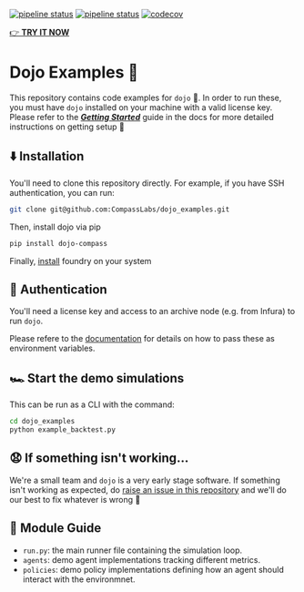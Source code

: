 [![pipeline status](https://github.com/CompassLabs/dojo_examples/actions/workflows/run_all.yml/badge.svg)](https://github.com/CompassLabs/dojo_examples/actions/workflows/run_all.yml)
[![pipeline status](https://github.com/CompassLabs/dojo_examples/actions/workflows/run_sim_with_dashboard.yml/badge.svg)](https://github.com/CompassLabs/dojo_examples/actions/workflows/run_sim_with_dashboard.yml)
[![codecov](https://codecov.io/gh/CompassLabs/dojo_examples/branch/main/graph/badge.svg?token=RJWT1KWPWG)](https://codecov.io/gh/CompassLabs/dojo_examples)

[👉 **TRY IT NOW**](https://codesandbox.io/p/github/compasslabs/dojo_examples)

# Dojo Examples 🥷


This repository contains code examples for `dojo` 🎉. In order to run these, you must have `dojo` installed on your machine with a valid license key. Please refer to the [***Getting Started***](https://dojo.compasslabs.ai/tutorial/Getting_Started) guide in the docs for more detailed instructions on getting setup  🙂

## ⬇️ Installation

You'll need to clone this repository directly. For example, if you have SSH authentication, you can run:

```bash
git clone git@github.com:CompassLabs/dojo_examples.git
```


Then, install dojo via pip
```bash
pip install dojo-compass
```

Finally, [install](https://book.getfoundry.sh/getting-started/installation) foundry on your system

## 📄 Authentication
You'll need a license key and access to an archive node (e.g. from Infura) to run `dojo`.

Please refere to the [documentation](https://dojo.compasslabs.ai/tutorial/Getting_Started) for details on how to pass these as environment variables.

## 🏎️ Start the demo simulations

This can be run as a CLI with the command:

```bash
cd dojo_examples
python example_backtest.py
```


## 😧 If something isn't working...

We're a small team and `dojo` is a very early stage software. If something isn't working as expected, do [raise an issue in this repository](https://github.com/CompassLabs/dojo_examples/issues) and we'll do our best to fix whatever is wrong 🙂

## 📖 Module Guide

- `run.py`: the main runner file containing the simulation loop.
- `agents`: demo agent implementations tracking different metrics.
-  `policies`: demo policy implementations defining how an agent should interact with the environmnet.
